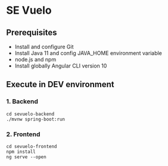 # SE Vuelo

## Prerequisites

- Install and configure Git
- Install Java 11 and config JAVA_HOME environment variable
- node.js and npm
- Install globally Angular CLI version 10

## Execute in DEV environment

### 1. Backend
```
cd sevuelo-backend
./mvnw spring-boot:run
```


### 2. Frontend
```
cd sevuelo-frontend
npm install
ng serve --open
```
